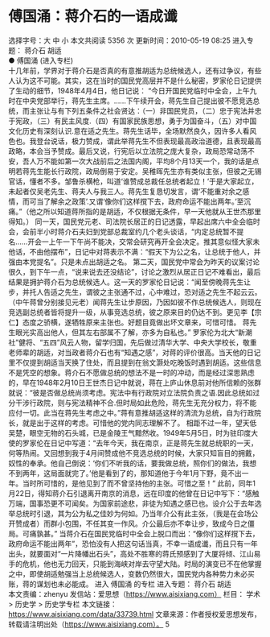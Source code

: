# 傅国涌：蒋介石的一语成谶

选择字号：大 中 小   本文共阅读 5356 次 更新时间：2010-05-19 08:25
进入专题： 蒋介石   胡适  
● 傅国涌 (进入专栏)  
十几年前，学界对于蒋介石是否真的有意推胡适为总统候选人，还有过争议，有些人认为这不可能。其实，这在当时的国民党高层并不是什么秘密，罗家伦日记提供了生动的细节，1948年4月4日，他日记说：
“今日开国民党临时中全会，上午九时在中央党部举行，蒋先生主席。……下午续开会，蒋先生自己提出彼不愿竞选总统，而主张让与有下列五条件之社会贤达：（一）非国民党员，（二）忠于宪法并忠于宪政，（三）有民主风度.（四）有国家民族思想，勇于为国奋斗，（五）对中国文化历史有深刻认识.意在适之先生。蒋先生话毕，全场默然良久，因许多人看风色也。我登台说话，极力赞成，谓此举蒋先生不但表现最高政治道德，且表现最高政略，本会当予赞成。最后又说，行宪后以立法院之庞大复杂，政局恐常动荡不安，吾人万不能如第一次大战前后之法国内阁，平均8个月13天一个，我的话是点明若蒋先生能长行政院，政局倒易于安定。吴稚晖先生亦有类似主张，但彼之无锡官话，懂者不多。邹鲁杀横枪，叫道‘谁赞成总裁任总统者起立！’于是大家起立，未起者仅吴老先生、蒋夫人与我三人。蒋先生复恳切发言，谓‘不能重对余之感情，而可当了解余之政策’.又谓‘像你们这样撹下去，政府命运不能出两年。’至沉痛。”（他之所以知道蒋所指的是胡适，不仅根据无条件，早一天他就从王世杰那里得知。）
同一天，国民党元老、司法院长居正的日记透露，早起出席六中全会临时会，会前半小时蒋介石夫妇到党部总裁室约几个老头谈话，“内定总统暂不提名……开会一上午一下午尚不能决，交常会研究再开全会决定。推其意似怪大家未他话，不由他摆布”，日记中对蒋表示不满：“假天下为公之名，让总统于他人，并强由本党提名”。只是未点出胡适之名。
第二天，国民党中常会为昨天的议案讨论很久，到下午一点，“说来说去还没结论”，讨论之激烈从居正日记不难看出，最后结果是拥护蒋介石为总统候选人。这一天的罗家伦日记说：“闻至傍晚蒋先生让步，并托人告适之先生，谓彼之主张通不过，心中难过，恐对适之先生不起云云。（中午蒋曾分别接见元老）闻蒋先生让步原因，乃因如彼不作总统候选人，则现在竞选副总统者皆将提升一级，从事竞选总统，彼之原来目的仍达不到。更见李【宗仁】态度之骄横，遂牺牲原来主张也。好题目竟做出坏文章来，可惜可惜。
蒋先生眼光实高出他人，但其左右部属不了解，亦多为自私也。”
罗家伦为北大“新潮社”健将、“五四”风云人物，留学归国，先后做过清华大学、中央大学校长，敬重老师辈的胡适，对当政者蒋介石也有“知遇之感”，对蒋的评价很高。当天他的日记里不仅提到胡适当天换了住处，而且提到在翁文灏处吃晚饭时遇到胡适。这些信息不是凭空的想象。蒋介石不愿做总统的想法不是一时的冲动，而是经过深思熟虑的，早在1948年2月10日王世杰日记中就说，蒋在上庐山休息前对他所信赖的张群就说：“彼是否做总统尚须考虑。宪法中有行政院对立法院负责之语.因此总统如过分干涉行政院，则与宪法精神不合.但时局如此危险，蒋先生无充分权力，将不能应付一切。此当在蒋先生考虑之中。”蒋有意推胡适这样的清流为总统，自为行政院长，就是出于这样的考虑。可惜他的党内同志理解不了。
相距不过一年，望天低吴楚，眼空无物的石头城，已是金陵王气黯然收。1949年5月5日，时为驻印度大使的罗家伦在日记中写道：“去年今天，我在南京，正是蒋先生就总统职的一天，何等热闹。又回想到我于4月间赞成他不竞选总统的时候，大家只知盲目的拥戴，奴性的奉承。他自己倒说：‘你们不听我的话，要我做总统，照你们的做法，我想不到两年，这局面就完了。’他是看到了的，那知道他于今年1月下野，竟不出一年。当时所可惜的，是他见到了而不曾坚持他的主张。可惜之至！”
此前，同年1月22日，得知蒋介石引退离开南京的消息，远在印度的他曾在日记中写下：“感触万端，国事恐更不可闻矣。为国家前途悲，非徒为知遇之感已也。设介公于去年选举总统时引退，其为公为私之佳妙为何如。乃当年介公有此主张，（我是在会场公开赞成者）而群小包围，不任其变一作风。介公最后亦不幸让步，致成今日之僵局。可痛孰甚。”
当蒋介石在国民党临时中全会上脱口而出：“像你们这样撹下去，政府命运不能出两年”，恐怕没有人把这句话当真，不幸一语成谶，而且只有一年出头，就要面对“一片降幡出石头”，高处不胜寒的蒋氏预感到了大厦将倾、江山易手的危机，他也无力回天，只能到海峡对岸去守望大陆。时局的演变已不在他掌握之中，即使胡适勉强当上总统候选人，变数仍然很大，国民党内各种势力未必买账，蒋的谋划也未必能成。
进入 傅国涌 的专栏     进入专题： 蒋介石   胡适  
本文责编：zhenyu
发信站：爱思想（https://www.aisixiang.com）
栏目： 学术 > 历史学 > 历史学专栏
本文链接：https://www.aisixiang.com/data/33739.html
文章来源：作者授权爱思想发布，转载请注明出处（https://www.aisixiang.com）。
5